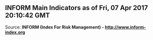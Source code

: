 ## INFORM Main Indicators as of Fri, 07 Apr 2017 20:10:42 GMT

Source: **INFORM (Index For Risk Management) - http://www.inform-index.org**